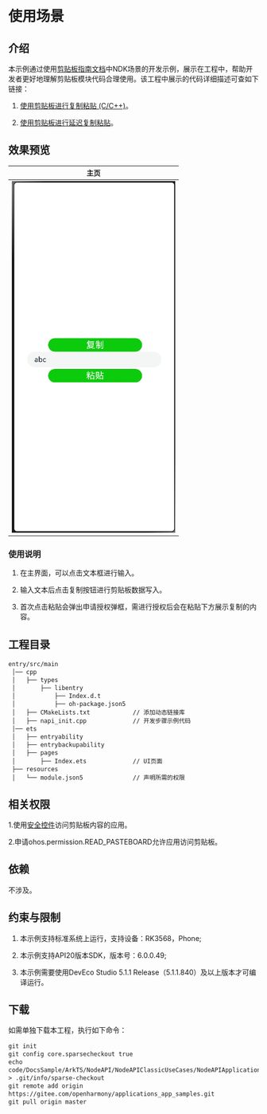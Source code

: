 # 使用场景

## 介绍
本示例通过使用[剪贴板指南文档](https://gitcode.com/openharmony/docs/tree/master/zh-cn/application-dev/basic-services/pasteboard)中NDK场景的开发示例，展示在工程中，帮助开发者更好地理解剪贴板模块代码合理使用。该工程中展示的代码详细描述可查如下链接：

1. [使用剪贴板进行复制粘贴 (C/C++)](https://gitcode.com/openharmony/docs/blob/master/zh-cn/application-dev/basic-services/pasteboard/native-use-pasteboard.md)。

2. [使用剪贴板进行延迟复制粘贴](https://gitcode.com/openharmony/docs/blob/master/zh-cn/application-dev/basic-services/pasteboard/pasteboard-time-lapse-copy-and-paste.md)。

## 效果预览

| 主页 |
|-------|
| ![image](screenshots/UI.PNG) |

### 使用说明

1. 在主界面，可以点击文本框进行输入。

2. 输入文本后点击复制按钮进行剪贴板数据写入。

3. 首次点击粘贴会弹出申请授权弹框，需进行授权后会在粘贴下方展示复制的内容。

## 工程目录

```
entry/src/main
 │── cpp
 │   ├── types
 │       ├── libentry
 │           ├── Index.d.t
 │           ├── oh-package.json5
 │   ├── CMakeLists.txt            // 添加动态链接库
 │   ├── napi_init.cpp             // 开发步骤示例代码
 │── ets
 │   ├── entryability
 │   ├── entrybackupability
 │   ├── pages
 │       ├── Index.ets             // UI页面
 ├── resources
 │   └── module.json5              // 声明所需的权限

```

## 相关权限

1.使用[安全控件](https://gitcode.com/openharmony/docs/blob/master/zh-cn/application-dev/security/AccessToken/pastebutton.md)访问剪贴板内容的应用。

2.申请ohos.permission.READ_PASTEBOARD允许应用访问剪贴板。

## 依赖

不涉及。

## 约束与限制

1. 本示例支持标准系统上运行，支持设备：RK3568，Phone;

2. 本示例支持API20版本SDK，版本号：6.0.0.49;

3. 本示例需要使用DevEco Studio 5.1.1 Release（5.1.1.840）及以上版本才可编译运行。

## 下载

如需单独下载本工程，执行如下命令：

```
git init
git config core.sparsecheckout true
echo code/DocsSample/ArkTS/NodeAPI/NodeAPIClassicUseCases/NodeAPIApplicationScenario > .git/info/sparse-checkout
git remote add origin https://gitee.com/openharmony/applications_app_samples.git
git pull origin master
```
